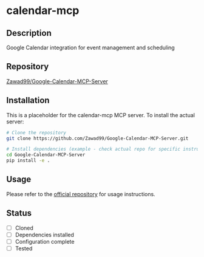 # calendar-mcp

## Description
Google Calendar integration for event management and scheduling

## Repository
[Zawad99/Google-Calendar-MCP-Server](https://github.com/Zawad99/Google-Calendar-MCP-Server)

## Installation

This is a placeholder for the calendar-mcp MCP server. To install the actual server:

```bash
# Clone the repository
git clone https://github.com/Zawad99/Google-Calendar-MCP-Server.git

# Install dependencies (example - check actual repo for specific instructions)
cd Google-Calendar-MCP-Server
pip install -e .
```

## Usage

Please refer to the [official repository](https://github.com/Zawad99/Google-Calendar-MCP-Server) for usage instructions.

## Status

- [ ] Cloned
- [ ] Dependencies installed
- [ ] Configuration complete
- [ ] Tested

